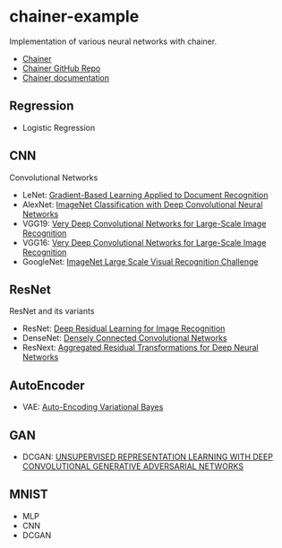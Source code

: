 # chainer-example
Implementation of various neural networks with chainer.

* [Chainer](https://chainer.org/)
* [Chainer GitHub Repo](https://github.com/chainer/chainer)
* [Chainer documentation](https://docs.chainer.org/en/stable/index.html)

## Regression
- Logistic Regression

## CNN
Convolutional Networks
- LeNet: [Gradient-Based Learning Applied to Document Recognition](http://yann.lecun.com/exdb/publis/pdf/lecun-01a.pdf)
- AlexNet: [ImageNet Classification with Deep Convolutional Neural Networks](http://papers.nips.cc/paper/4824-imagenet-classification-with-deep-convolutional-neural-networks.pdf)
- VGG19: [Very Deep Convolutional Networks for Large-Scale Image Recognition](https://arxiv.org/pdf/1409.1556.pdf)
- VGG16: [Very Deep Convolutional Networks for Large-Scale Image Recognition](https://arxiv.org/pdf/1409.1556.pdf)
- GoogleNet: [ImageNet Large Scale Visual Recognition Challenge](http://hci.stanford.edu/publications/2015/scenegraphs/imagenet-challenge.pdf)

## ResNet
ResNet and its variants
- ResNet: [Deep Residual Learning for Image Recognition](http://arxiv.org/pdf/1512.03385v1.pdf)
- DenseNet: [Densely Connected Convolutional Networks](https://arxiv.org/pdf/1608.06993.pdf)
- ResNext: [Aggregated Residual Transformations for Deep Neural Networks](https://arxiv.org/pdf/1611.05431.pdf)

## AutoEncoder
- VAE: [Auto-Encoding Variational Bayes](https://arxiv.org/abs/1312.6114)

## GAN
- DCGAN: [UNSUPERVISED REPRESENTATION LEARNING WITH DEEP CONVOLUTIONAL GENERATIVE ADVERSARIAL NETWORKS](https://arxiv.org/pdf/1511.06434.pdf)

## MNIST
- MLP
- CNN
- DCGAN
